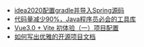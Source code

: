 - [idea2020配置gradle并导入Spring源码](https://blog.csdn.net/weixin_41624318/article/details/108712319)
- [代码量减少90%，Java程序员必会的工具库](https://mp.weixin.qq.com/s/uk95_ls3MtrAbaDtEBotdA)
- [Vue3.0 + Vite 初体验（一）项目配置](https://segmentfault.com/a/1190000038999784)
- [如何写出优雅的开源项目文档](https://blog.csdn.net/zhenghongcs/article/details/99311956)